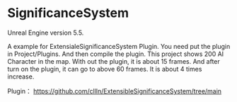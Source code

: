 # SignificanceSystem

Unreal Engine version 5.5.

A example for ExtensialeSignificanceSystem Plugin. You need put the plugin in Project/Plugins. And then compile the plugin.
This project shows 200 AI Character in the map. With out the plugin, it is about 15 frames. And after turn on the plugin, 
it can go to above 60 frames. It is about 4 times increase.

Plugin： https://github.com/cllln/ExtensibleSignificanceSystem/tree/main
